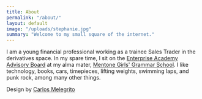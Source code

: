 ```yaml
---
title: About
permalink: "/about/"
layout: default
image: "/uploads/stephanie.jpg"
summary: "Welcome to my small square of the internet."
---
```


I am a young financial professional working as a trainee Sales Trader in the derivatives space. In my spare time, I sit on the [Enterprise Academy Advisory Board](https://ea.mentonegirls.vic.edu.au) at my alma mater, [Mentone Girls' Grammar School](http://mentonegirls.vic.edu.au). I like technology, books, cars, timepieces, lifting weights, swimming laps, and punk rock, among many other things. 

Design by [Carlos Melegrito ](https://carlos-m.com/)
